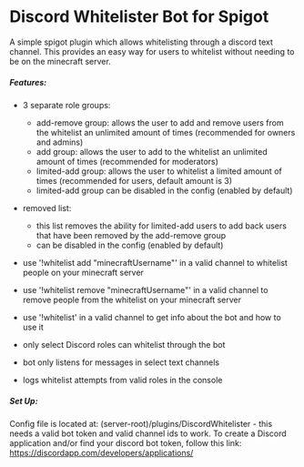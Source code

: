 # Discord Whitelister Bot for Spigot

A simple spigot plugin which allows whitelisting through a discord text channel. This provides an easy way for users to whitelist without needing to be on the minecraft server.

##### Features:

- 3 separate role groups:
	- add-remove group: allows the user to add and remove users from the whitelist an unlimited amount of times (recommended for owners and admins)
	- add group: allows the user to add to the whitelist an unlimited amount of times (recommended for moderators)
	- limited-add group: allows the user to whitelist a limited amount of times (recommended for users, default amount is 3)
	- limited-add group can be disabled in the config (enabled by default)
	
- removed list:
	- this list removes the ability for limited-add users to add back users that have been removed by the add-remove group
	- can be disabled in the config (enabled by default)

- use '!whitelist add "minecraftUsername"' in a valid channel to whitelist people on your minecraft server
- use '!whitelist remove "minecraftUsername"' in a valid channel to remove people from the whitelist on your minecraft server
- use '!whitelist' in a valid channel to get info about the bot and how to use it

- only select Discord roles can whitelist through the bot
- bot only listens for messages in select text channels
- logs whitelist attempts from valid roles in the console

##### Set Up:

Config file is located at: (server-root)/plugins/DiscordWhitelister - this needs a valid bot token and valid channel ids to work.
To create a Discord application and/or find your discord bot token, follow this link: https://discordapp.com/developers/applications/
